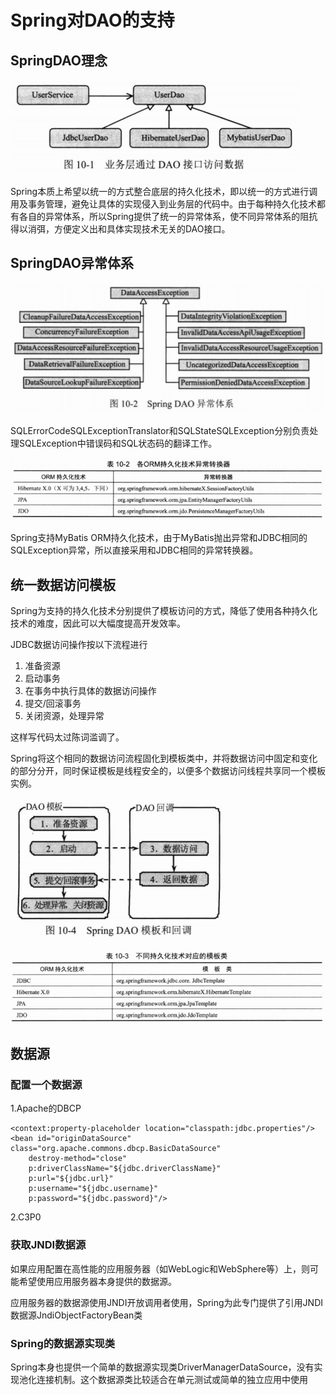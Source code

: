 # Spring对DAO的支持 #

## SpringDAO理念 ##

![](image/dao.png)

Spring本质上希望以统一的方式整合底层的持久化技术，即以统一的方式进行调用及事务管理，避免让具体的实现侵入到业务层的代码中。由于每种持久化技术都有各自的异常体系，所以Spring提供了统一的异常体系，使不同异常体系的阻抗得以消弭，方便定义出和具体实现技术无关的DAO接口。

## SpringDAO异常体系 ##

![SpringDAO异常体系](image/exceptions.png)

SQLErrorCodeSQLExceptionTranslator和SQLStateSQLException分别负责处理SQLException中错误码和SQL状态码的翻译工作。


![其他持久化技术的异常转换器](image/translators.png)

Spring支持MyBatis ORM持久化技术，由于MyBatis抛出异常和JDBC相同的SQLException异常，所以直接采用和JDBC相同的异常转换器。

## 统一数据访问模板 ##

Spring为支持的持久化技术分别提供了模板访问的方式，降低了使用各种持久化技术的难度，因此可以大幅度提高开发效率。

JDBC数据访问操作按以下流程进行

1. 准备资源
2. 启动事务
3. 在事务中执行具体的数据访问操作
4. 提交/回滚事务
5. 关闭资源，处理异常

这样写代码太过陈词滥调了。

Spring将这个相同的数据访问流程固化到模板类中，并将数据访问中固定和变化的部分分开，同时保证模板是线程安全的，以便多个数据访问线程共享同一个模板实例。

![](image/springdao.png)

![不同持久化技术对应的模板类](image/template.png)

## 数据源 ##

### 配置一个数据源 ###

1.Apache的DBCP

	<context:property-placeholder location="classpath:jdbc.properties"/>
	<bean id="originDataSource" class="org.apache.commons.dbcp.BasicDataSource"
		destroy-method="close" 
		p:driverClassName="${jdbc.driverClassName}"
		p:url="${jdbc.url}" 
		p:username="${jdbc.username}"
		p:password="${jdbc.password}"/>

2.C3P0

### 获取JNDI数据源 ###

如果应用配置在高性能的应用服务器（如WebLogic和WebSphere等）上，则可能希望使用应用服务器本身提供的数据源。

应用服务器的数据源使用JNDI开放调用者使用，Spring为此专门提供了引用JNDI数据源JndiObjectFactoryBean类

### Spring的数据源实现类 ###

Spring本身也提供一个简单的数据源实现类DriverManagerDataSource，没有实现池化连接机制。这个数据源类比较适合在单元测试或简单的独立应用中使用





